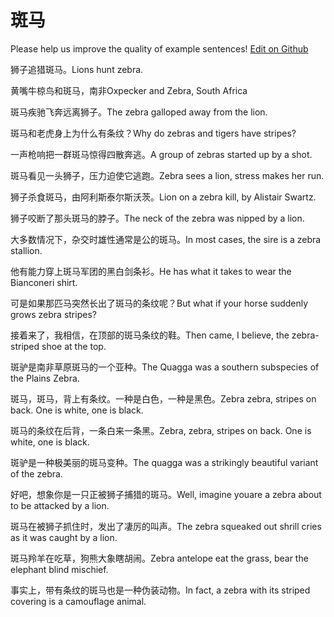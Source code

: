 # 斑马

Please help us improve the quality of example sentences! [Edit on Github](https://github.com/jiyushe/jiyu-example-sentence-source/blob/main/chinese/banma.md)

<p><span class="chinese">狮子追猎斑马。</span><span class="english">Lions hunt zebra.</span></p>

<p><span class="chinese">黄嘴牛椋鸟和斑马，南非</span><span class="english">Oxpecker and Zebra, South Africa</span></p>

<p><span class="chinese">斑马疾驰飞奔远离狮子。</span><span class="english">The zebra galloped away from the lion.</span></p>

<p><span class="chinese">斑马和老虎身上为什么有条纹？</span><span class="english">Why do zebras and tigers have stripes?</span></p>

<p><span class="chinese">一声枪响把一群斑马惊得四散奔逃。</span><span class="english">A group of zebras started up by a shot.</span></p>

<p><span class="chinese">斑马看见一头狮子，压力迫使它逃跑。</span><span class="english">Zebra sees a lion, stress makes her run.</span></p>

<p><span class="chinese">狮子杀食斑马，由阿利斯泰尔斯沃茨。</span><span class="english">Lion on a zebra kill, by Alistair Swartz.</span></p>

<p><span class="chinese">狮子咬断了那头斑马的脖子。</span><span class="english">The neck of the zebra was nipped by a lion.</span></p>

<p><span class="chinese">大多数情况下，杂交时雄性通常是公的斑马。</span><span class="english">In most cases, the sire is a zebra stallion.</span></p>

<p><span class="chinese">他有能力穿上斑马军团的黑白剑条衫。</span><span class="english">He has what it takes to wear the Bianconeri shirt.</span></p>

<p><span class="chinese">可是如果那匹马突然长出了斑马的条纹呢？</span><span class="english">But what if your horse suddenly grows zebra stripes?</span></p>

<p><span class="chinese">接着来了，我相信，在顶部的斑马条纹的鞋。</span><span class="english">Then came, I believe, the zebra-striped shoe at the top.</span></p>

<p><span class="chinese">斑驴是南非草原斑马的一个亚种。</span><span class="english">The Quagga was a southern subspecies of the Plains Zebra.</span></p>

<p><span class="chinese">斑马，斑马，背上有条纹。一种是白色，一种是黑色。</span><span class="english">Zebra zebra, stripes on back. One is white, one is black.</span></p>

<p><span class="chinese">斑马的条纹在后背，一条白来一条黑。</span><span class="english">Zebra, zebra, stripes on back. One is white, one is black.</span></p>

<p><span class="chinese">斑驴是一种极美丽的斑马变种。</span><span class="english">The quagga was a strikingly beautiful variant of the zebra.</span></p>

<p><span class="chinese">好吧，想象你是一只正被狮子捕猎的斑马。</span><span class="english">Well, imagine youare a zebra about to be attacked by a lion.</span></p>

<p><span class="chinese">斑马在被狮子抓住时，发出了凄厉的叫声。</span><span class="english">The zebra squeaked out shrill cries as it was caught by a lion.</span></p>

<p><span class="chinese">斑马羚羊在吃草，狗熊大象瞎胡闹。</span><span class="english">Zebra antelope eat the grass, bear the elephant blind mischief.</span></p>

<p><span class="chinese">事实上，带有条纹的斑马也是一种伪装动物。</span><span class="english">In fact, a zebra with its striped covering is a camouflage animal.</span></p>

